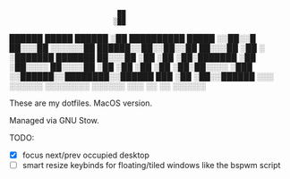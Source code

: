                                ██                    
                              ░██                    
 ██████  █████   ██████       ░██ ██████████   █████ 
░░██░░█ ██░░░██ ░░░░░░██   ██████░░██░░██░░██ ██░░░██
 ░██ ░ ░███████  ███████  ██░░░██ ░██ ░██ ░██░███████
 ░██   ░██░░░░  ██░░░░██ ░██  ░██ ░██ ░██ ░██░██░░░░ 
░███   ░░██████░░████████░░██████ ███ ░██ ░██░░██████
░░░     ░░░░░░  ░░░░░░░░  ░░░░░░ ░░░  ░░  ░░  ░░░░░░ 

These are my dotfiles. MacOS version.

Managed via GNU Stow.

TODO:
* [x] focus next/prev occupied desktop
* [ ] smart resize keybinds for floating/tiled windows like the bspwm script
